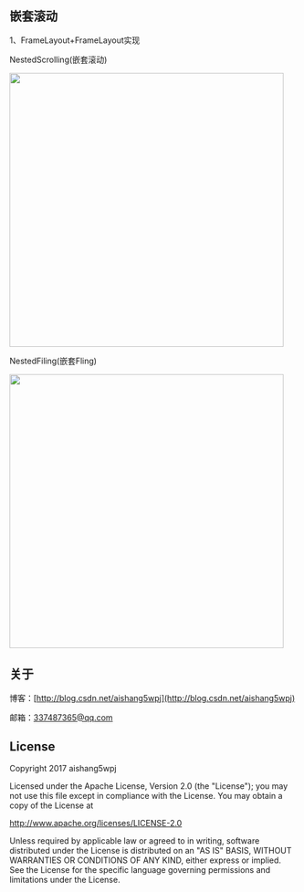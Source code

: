嵌套滚动
--

1、FrameLayout+FrameLayout实现

NestedScrolling(嵌套滚动)

<img src='nestscrollingframelayout/screenshot/01.gif' height='480px'/>

NestedFiling(嵌套Fling)

<img src='nestscrollingframelayout/screenshot/02.gif' height='480px'/>

关于
--

博客：[http://blog.csdn.net/aishang5wpj](http://blog.csdn.net/aishang5wpj)

邮箱：337487365@qq.com

License
--
Copyright 2017 aishang5wpj

Licensed under the Apache License, Version 2.0 (the "License"); you may not use this file except in compliance with the License. You may obtain a copy of the License at

http://www.apache.org/licenses/LICENSE-2.0

Unless required by applicable law or agreed to in writing, software distributed under the License is distributed on an "AS IS" BASIS, WITHOUT WARRANTIES OR CONDITIONS OF ANY KIND, either express or implied. See the License for the specific language governing permissions and limitations under the License.
